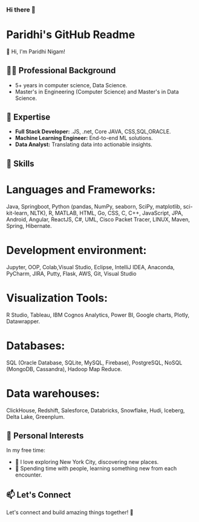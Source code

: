 ### Hi there 👋


# Paridhi's GitHub Readme

👋 Hi, I'm Paridhi Nigam!

## 👨‍💻 Professional Background

- 5+ years in computer science, Data Science.
- Master's in Engineering (Computer Science) and Master's in Data Science.

## 💼 Expertise

- **Full Stack Developer:** .JS, .net, Core JAVA, CSS,SQL,ORACLE.
- **Machine Learning Engineer:** End-to-end ML solutions.
- **Data Analyst:** Translating data into actionable insights.

## 🚀 Skills

# Languages and Frameworks:
Java, Springboot, Python (pandas, NumPy, seaborn, SciPy, matplotlib, sci-kit-learn, NLTK), R, MATLAB, HTML, Go, CSS, C, C++, JavaScript, JPA, Android, Angular, ReactJS, C#, UML, Cisco Packet Tracer, LINUX, Maven, Spring, Hibernate.
# Development environment:
Jupyter, OOP, Colab,Visual Studio, Eclipse, IntelliJ IDEA, Anaconda, PyCharm, JIRA, Putty, Flask, AWS, Git, Visual Studio
# Visualization Tools:
R Studio, Tableau, IBM Cognos Analytics, Power BI, Google charts, Plotly, Datawrapper.
# Databases:
SQL (Oracle Database, SQLite, MySQL, Firebase), PostgreSQL, NoSQL (MongoDB, Cassandra), Hadoop Map Reduce.
# Data warehouses:
ClickHouse, Redshift, Salesforce, Databricks, Snowflake, Hudi, Iceberg, Delta Lake, Greenplum.

## 🌆 Personal Interests

In my free time:

- 🗽 I love exploring New York City, discovering new places.
- 🤝 Spending time with people, learning something new from each encounter.

## 📫 Let's Connect
[
](https://www.linkedin.com/in/paridhip/)
Let's connect and build amazing things together! 🚀
<!--

-->
